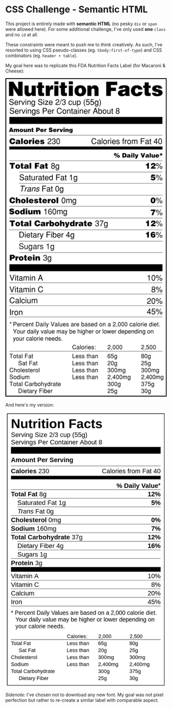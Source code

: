 # CSS Challenge - Semantic HTML

This project is entirely made with **semantic HTML** (no pesky `div` or `span` were allowed here). For some additional challenge, I've only used **one** `class` and no `id` at all.

These constraints were meant to push me to think creatively. As such, I've resorted to using CSS pseudo-classes (eg. `tbody:first-of-type`) and CSS combinators (eg. `header + table`).

My goal here was to replicate this FDA Nutrition Facts Label (for Macaroni & Cheese):

![Original Label](/screenshots/original_label.jpg)

And here's my version:

![My version](/screenshots/my_label.png)

*Sidenote:* I've chosen not to download any new font. My goal was not pixel perfection but rather to re-create a similar label with comparable aspect.